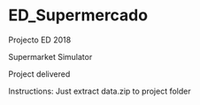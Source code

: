 # ED_Supermercado
Projecto ED 2018

Supermarket Simulator

Project delivered

Instructions:
Just extract data.zip to project folder
